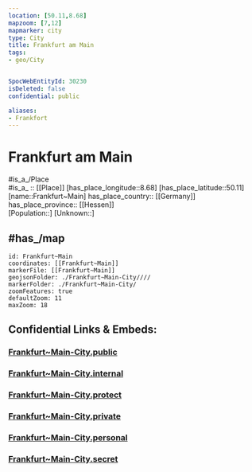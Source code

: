 ```yaml
---
location: [50.11,8.68] 
mapzoom: [7,12] 
mapmarker: city 
type: City
title: Frankfurt am Main
tags:
- geo/City


SpocWebEntityId: 30230
isDeleted: false
confidential: public

aliases:
- Frankfort
---
```


# Frankfurt am Main

#is_a_/Place  
#is_a_ :: [[Place]] 
[has_place_longitude::8.68] 
[has_place_latitude::50.11] 
[name::Frankfurt~Main] 
has_place_country:: [[Germany]]  
has_place_province:: [[Hessen]]  
[Population::] 
[Unknown::] 

## #has_/map 


```leaflet
id: Frankfurt~Main
coordinates: [[Frankfurt~Main]] 
markerFile: [[Frankfurt~Main]] 
geojsonFolder: ./Frankfurt~Main-City////
markerFolder: ./Frankfurt~Main-City/
zoomFeatures: true 
defaultZoom: 11 
maxZoom: 18
```


## Confidential Links & Embeds: 

### [Frankfurt~Main-City.public](/_public/\Earth\Continent\Europe\Europe~Central\Germany\Germany~West\Hessen\counties~Hessen\Frankfurt~Main\cities~Frankfurt~MainFrankfurt~Main-City.public.md) 

### [Frankfurt~Main-City.internal](/_internal/\Earth\Continent\Europe\Europe~Central\Germany\Germany~West\Hessen\counties~Hessen\Frankfurt~Main\cities~Frankfurt~MainFrankfurt~Main-City.internal.md) 

### [Frankfurt~Main-City.protect](/_protect/\Earth\Continent\Europe\Europe~Central\Germany\Germany~West\Hessen\counties~Hessen\Frankfurt~Main\cities~Frankfurt~MainFrankfurt~Main-City.protect.md) 

### [Frankfurt~Main-City.private](/_private/\Earth\Continent\Europe\Europe~Central\Germany\Germany~West\Hessen\counties~Hessen\Frankfurt~Main\cities~Frankfurt~MainFrankfurt~Main-City.private.md) 

### [Frankfurt~Main-City.personal](/_personal/\Earth\Continent\Europe\Europe~Central\Germany\Germany~West\Hessen\counties~Hessen\Frankfurt~Main\cities~Frankfurt~MainFrankfurt~Main-City.personal.md) 

### [Frankfurt~Main-City.secret](/_secret/\Earth\Continent\Europe\Europe~Central\Germany\Germany~West\Hessen\counties~Hessen\Frankfurt~Main\cities~Frankfurt~MainFrankfurt~Main-City.secret.md)


